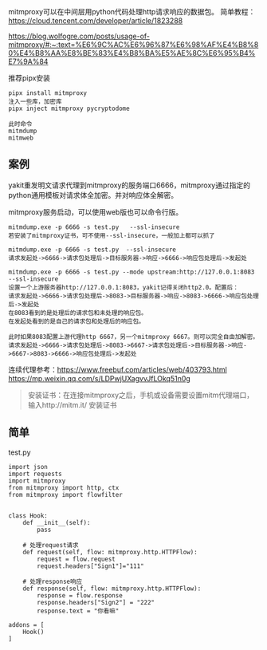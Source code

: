 mitmproxy可以在中间层用python代码处理http请求响应的数据包。
简单教程：
<https://cloud.tencent.com/developer/article/1823288>

<https://blog.wolfogre.com/posts/usage-of-mitmproxy/#:~:text=%E6%9C%AC%E6%96%87%E6%98%AF%E4%B8%80%E4%B8%AA%E8%BE%83%E4%B8%BA%E5%AE%8C%E6%95%B4%E7%9A%84>

推荐pipx安装
```
pipx install mitmproxy
注入一些库，加密库
pipx inject mitmproxy pycryptodome

此时命令
mitmdump
mitmweb
```

## **案例**
yakit重发明文请求代理到mitmproxy的服务端口6666，mitmproxy通过指定的python通用模板对请求体全加密。并对响应体全解密。

mitmproxy服务启动，可以使用web版也可以命令行版。

```
mitmdump.exe -p 6666 -s test.py   --ssl-insecure
若安装了mitmproxy证书，可不使用--ssl-insecure，一般加上都可以抓了

mitmdump.exe -p 6666 -s test.py  --ssl-insecure
请求发起处->6666->请求包处理后->目标服务器->响应->6666->响应包处理后->发起处

mitmdump.exe -p 6666 -s test.py --mode upstream:http://127.0.0.1:8083  --ssl-insecure
设置一个上游服务器http://127.0.0.1:8083，yakit记得关闭http2.0。配置后：
请求发起处->6666->请求包处理后->8083->目标服务器->响应->8083->6666->响应包处理后->发起处
在8083看到的是处理后的请求包和未处理的响应包。
在发起处看到的是自己的请求包和处理后的响应包。

此时如果8083配置上游代理http 6667，另一个mitmproxy 6667。则可以完全自由加解密。
请求发起处->6666->请求包处理后->8083->6667->请求包处理后->目标服务器->响应->6667->8083->6666->响应包处理后->发起处
```
连续代理参考：<https://www.freebuf.com/articles/web/403793.html>
<https://mp.weixin.qq.com/s/LDPwjUXagvvJfLOkq51n0g>

> 安装证书：在连接mitmproxy之后，手机或设备需要设置mitm代理端口，输入http://mitm.it/ 安装证书

## **简单**
test.py
```
import json
import requests
import mitmproxy
from mitmproxy import http, ctx
from mitmproxy import flowfilter


class Hook:
    def __init__(self):
        pass

    # 处理request请求
    def request(self, flow: mitmproxy.http.HTTPFlow):
        request = flow.request
        request.headers["Sign1"]="111"

    # 处理response响应
    def response(self, flow: mitmproxy.http.HTTPFlow):
        response = flow.response
        response.headers["Sign2"] = "222"
        response.text = "你看嘛"

addons = [
    Hook()
]
```

